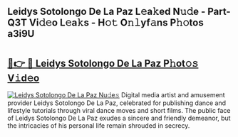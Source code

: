 ## Leidys Sotolongo De La Paz L𝚎a𝚔ed N𝚞𝚍e - Part-Q3T Vi𝚍𝚎o L𝚎a𝚔s - H𝚘𝚝 O𝚗𝚕yf𝚊ns P𝚑𝚘tos a3i9U

# <h2><a href="http://kfcctrg.oniu.top/?m=Leidys+Sotolongo+De+La+Paz">🔗👉 🔴 Leidys Sotolongo De La Paz P𝚑ot𝚘𝚜 V𝚒d𝚎o</a></h2>

[![Leidys Sotolongo De La Paz Nu𝚍e𝚜](https://i.imgur.com/0qMVB7G.gif)](http://kfcctrg.oniu.top/?m=Leidys+Sotolongo+De+La+Paz)
Digital media artist and amusement provider Leidys Sotolongo De La Paz, celebrated for publishing dance and lifestyle tutorials through viral dance moves and short films. The public face of Leidys Sotolongo De La Paz exudes a sincere and friendly demeanor, but the intricacies of his personal life remain shrouded in secrecy.  
